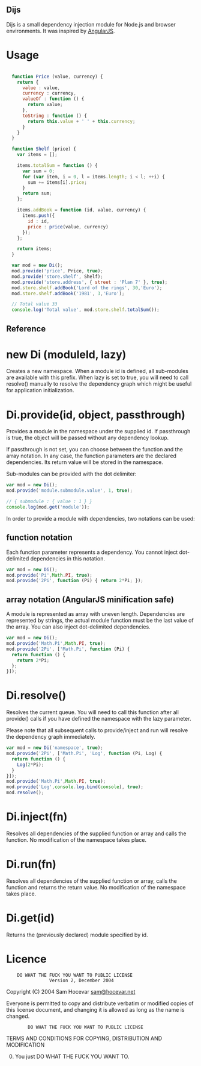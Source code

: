 Dijs
----

Dijs is a small dependency injection module for Node.js and browser environments. It was inspired
by [AngularJS](http://www.angularjs.org/).

# Usage

````js

  function Price (value, currency) {
    return {
      value : value,
      currency : currency,
      valueOf : function () {
        return value;
      },
      toString : function () {
        return this.value + ' ' + this.currency;
      }
    }
  }

  function Shelf (price) {
    var items = [];

    items.totalSum = function () {
      var sum = 0;
      for (var item, i = 0, l = items.length; i < l; ++i) {
        sum += items[i].price;
      }
      return sum;
    };

    items.addBook = function (id, value, currency) {
      items.push({
        id : id,
        price : price(value, currency)
      });
    };

    return items;
  }

  var mod = new Di();
  mod.provide('price', Price, true);
  mod.provide('store.shelf', Shelf);
  mod.provide('store.address', { street : 'Plan 7' }, true);
  mod.store.shelf.addBook('Lord of the rings', 30,'Euro');
  mod.store.shelf.addBook('1981', 3,'Euro');

  // Total value 33
  console.log('Total value', mod.store.shelf.totalSum());


````

## Reference

# new Di (moduleId, lazy)

Creates a new namespace. When a module id is defined, all sub-modules are available with this
prefix. When lazy is set to true, you will need to call resolve() manually to resolve the
dependency graph which might be useful for application initialization.

# Di.provide(id, object, passthrough)

Provides a module in the namespace under the supplied id. If passthrough is true, the object will
be passed without any dependency lookup.

If passthrough is not set, you can choose between the function and the array notation. In any case,
the function parameters are the declared dependencies. Its return value will be stored in the
namespace.

Sub-modules can be provided with the dot delimiter:

````js
var mod = new Di();
mod.provide('module.submodule.value', 1, true);

// { submodule : { value : 1 } }
console.log(mod.get('module'));
````

In order to provide a module with dependencies, two notations can be used:

## function notation

Each function parameter represents a dependency. You cannot inject dot-delimited dependencies in
this notation.

````js
var mod = new Di();
mod.provide('Pi',Math.PI, true);
mod.provide('2Pi', function (Pi) { return 2*Pi; });
````

## array notation (AngularJS minification safe)

A module is represented as array with uneven length. Dependencies are represented by strings, the
actual module function must be the last value of the array. You can also inject dot-delimited
dependencies.

````js
var mod = new Di();
mod.provide('Math.Pi',Math.PI, true);
mod.provide('2Pi', ['Math.Pi', function (Pi) {
  return function () {
    return 2*Pi;
  };
}]);

````

# Di.resolve()

Resolves the current queue. You will need to call this function after all provide() calls if you
have defined the namespace with the lazy parameter.

Please note that all subsequent calls to provide/inject and run will resolve the dependency graph
immediately.

````js
var mod = new Di('namespace', true);
mod.provide('2Pi', ['Math.Pi', 'Log', function (Pi, Log) {
  return function () {
    Log(2*Pi);
  }
}]);
mod.provide('Math.Pi',Math.PI, true);
mod.provide('Log',console.log.bind(console), true);
mod.resolve();
````

# Di.inject(fn)

Resolves all dependencies of the supplied function or array and calls the function. No modification
of the namespace takes place.

# Di.run(fn)

Resolves all dependencies of the supplied function or array, calls the function and returns the
return value. No modification of the namespace takes place.

# Di.get(id)

Returns the (previously declared) module specified by id.

# Licence

        DO WHAT THE FUCK YOU WANT TO PUBLIC LICENSE
                    Version 2, December 2004

 Copyright (C) 2004 Sam Hocevar <sam@hocevar.net>

 Everyone is permitted to copy and distribute verbatim or modified
 copies of this license document, and changing it is allowed as long
 as the name is changed.

            DO WHAT THE FUCK YOU WANT TO PUBLIC LICENSE
   TERMS AND CONDITIONS FOR COPYING, DISTRIBUTION AND MODIFICATION

  0. You just DO WHAT THE FUCK YOU WANT TO.
